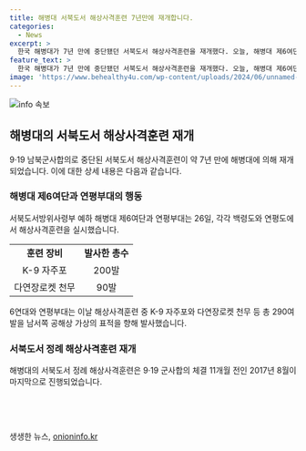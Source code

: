 ```yaml
---
title: 해병대 서북도서 해상사격훈련 7년만에 재개합니다.
categories:
  - News
excerpt: >
  한국 해병대가 7년 만에 중단됐던 서북도서 해상사격훈련을 재개했다. 오늘, 해병대 제6여단과 연평부대는 백령도와 연평도에서 해상사격훈련을 실시했는데, K9 자주포와 다연장로켓으로 총 290여발을 발사했다. 이는 2017년 8월 이후 처음으로 이뤄지는 서북도서 정례 해상사격훈련으로, 관심이 쏠릴 전망이다. #해병대 #서북도서 #K9
feature_text: >
  한국 해병대가 7년 만에 중단됐던 서북도서 해상사격훈련을 재개했다. 오늘, 해병대 제6여단과 연평부대는 백령도와 연평도에서 해상사격훈련을 실시했는데, K9 자주포와 다연장로켓으로 총 290여발을 발사했다. 이는 2017년 8월 이후 처음으로 이뤄지는 서북도서 정례 해상사격훈련으로, 관심이 쏠릴 전망이다. #해병대 #서북도서 #K9
image: 'https://www.behealthy4u.com/wp-content/uploads/2024/06/unnamed-file.png'
---
```


<p><img src="https://www.behealthy4u.com/wp-content/uploads/2024/06/unnamed-file.png" alt="info 속보" /></p>

<h2 data-ke-size="size26">해병대의 서북도서 해상사격훈련 재개</h2>

<p data-ke-size="size16">9·19 남북군사합의로 중단된 서북도서 해상사격훈련이 약 7년 만에 해병대에 의해 재개되었습니다. 이에 대한 상세 내용은 다음과 같습니다.</p>

<h3>해병대 제6여단과 연평부대의 행동</h3>

<p data-ke-size="size16">서북도서방위사령부 예하 해병대 제6여단과 연평부대는 26일, 각각 백령도와 연평도에서 해상사격훈련을 실시했습니다.</p>

<table>
  <tr>
    <td style="text-align: center; height: 17px;"><b>훈련 장비</b></td>
    <td style="text-align: center; height: 17px;"><b>발사한 총수</b></td>
  </tr>
  <tr>
    <td style="text-align: center; height: 17px;">K-9 자주포</td>
    <td style="text-align: center; height: 17px;">200발</td>
  </tr>
  <tr>
    <td style="text-align: center; height: 17px;">다연장로켓 천무</td>
    <td style="text-align: center; height: 17px;">90발</td>
  </tr>
</table>

<p data-ke-size="size16">6연대와 연평부대는 이날 해상사격훈련 중 K-9 자주포와 다연장로켓 천무 등 총 290여발을 남서쪽 공해상 가상의 표적을 향해 발사했습니다.</p>

<h3>서북도서 정례 해상사격훈련 재개</h3>

<p data-ke-size="size16">해병대의 서북도서 정례 해상사격훈련은 9·19 군사합의 체결 11개월 전인 2017년 8월이 마지막으로 진행되었습니다.</p>

<p data-ke-size="size16">&nbsp;</p>

<p data-ke-size="size16">&nbsp;</p>
생생한 뉴스, <a href="https://onioninfo.kr" rel="dofollow">onioninfo.kr</a>



